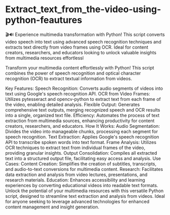 # Extract_text_from_the-video-using-python-feautures
🎬🔊 Experience multimedia transformation with Python! This script converts video speech into text using advanced speech recognition techniques and extracts text directly from video frames using OCR. Ideal for content creators, researchers, and educators looking to unlock valuable insights from multimedia resources effortlessl


Transform your multimedia content effortlessly with Python! This script combines the power of speech recognition and optical character recognition (OCR) to extract textual information from videos.

Key Features:
Speech Recognition: Converts audio segments of videos into text using Google's speech recognition API.
OCR from Video Frames: Utilizes pytesseract and opencv-python to extract text from each frame of the video, enabling detailed analysis.
Flexible Output: Generates comprehensive text outputs, merging recognized speech and OCR results into a single, organized text file.
Efficiency: Automates the process of text extraction from multimedia sources, enhancing productivity for content creators, researchers, and educators.
How It Works:
Audio Segmentation: Divides the video into manageable chunks, processing each segment for speech recognition.
Text Extraction: Applies Google's speech recognition API to transcribe spoken words into text format.
Frame Analysis: Utilizes OCR techniques to extract text from individual frames of the video, providing granular insights.
Output Consolidation: Compiles all extracted text into a structured output file, facilitating easy access and analysis.
Use Cases:
Content Creation: Simplifies the creation of subtitles, transcripts, and audio-to-text conversions for multimedia content.
Research: Facilitates data extraction and analysis from video lectures, presentations, and research materials.
Education: Enhances accessibility and learning experiences by converting educational videos into readable text formats.
Unlock the potential of your multimedia resources with this versatile Python script, designed to streamline text extraction and analysis from videos. Ideal for anyone seeking to leverage advanced technologies for enhanced content management and insight generation.


